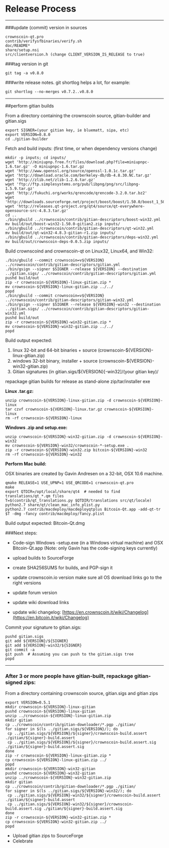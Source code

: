 Release Process
====================

* * *

###update (commit) version in sources


	crownscoin-qt.pro
	contrib/verifysfbinaries/verify.sh
	doc/README*
	share/setup.nsi
	src/clientversion.h (change CLIENT_VERSION_IS_RELEASE to true)

###tag version in git

	git tag -a v0.8.0

###write release notes. git shortlog helps a lot, for example:

	git shortlog --no-merges v0.7.2..v0.8.0

* * *

##perform gitian builds

 From a directory containing the crownscoin source, gitian-builder and gitian.sigs
  
	export SIGNER=(your gitian key, ie bluematt, sipa, etc)
	export VERSION=0.8.0
	cd ./gitian-builder

 Fetch and build inputs: (first time, or when dependency versions change)

	mkdir -p inputs; cd inputs/
	wget 'http://miniupnp.free.fr/files/download.php?file=miniupnpc-1.6.tar.gz' -O miniupnpc-1.6.tar.gz
	wget 'http://www.openssl.org/source/openssl-1.0.1c.tar.gz'
	wget 'http://download.oracle.com/berkeley-db/db-4.8.30.NC.tar.gz'
	wget 'http://zlib.net/zlib-1.2.6.tar.gz'
	wget 'ftp://ftp.simplesystems.org/pub/libpng/png/src/libpng-1.5.9.tar.gz'
	wget 'http://fukuchi.org/works/qrencode/qrencode-3.2.0.tar.bz2'
	wget 'http://downloads.sourceforge.net/project/boost/boost/1.50.0/boost_1_50_0.tar.bz2'
	wget 'http://releases.qt-project.org/qt4/source/qt-everywhere-opensource-src-4.8.3.tar.gz'
	cd ..
	./bin/gbuild ../crownscoin/contrib/gitian-descriptors/boost-win32.yml
	mv build/out/boost-win32-1.50.0-gitian2.zip inputs/
	./bin/gbuild ../crownscoin/contrib/gitian-descriptors/qt-win32.yml
	mv build/out/qt-win32-4.8.3-gitian-r1.zip inputs/
	./bin/gbuild ../crownscoin/contrib/gitian-descriptors/deps-win32.yml
	mv build/out/crownscoin-deps-0.0.5.zip inputs/

 Build crownscoind and crownscoin-qt on Linux32, Linux64, and Win32:
  
	./bin/gbuild --commit crownscoin=v${VERSION} ../crownscoin/contrib/gitian-descriptors/gitian.yml
	./bin/gsign --signer $SIGNER --release ${VERSION} --destination ../gitian.sigs/ ../crownscoin/contrib/gitian-descriptors/gitian.yml
	pushd build/out
	zip -r crownscoin-${VERSION}-linux-gitian.zip *
	mv crownscoin-${VERSION}-linux-gitian.zip ../../
	popd
	./bin/gbuild --commit crownscoin=v${VERSION} ../crownscoin/contrib/gitian-descriptors/gitian-win32.yml
	./bin/gsign --signer $SIGNER --release ${VERSION}-win32 --destination ../gitian.sigs/ ../crownscoin/contrib/gitian-descriptors/gitian-win32.yml
	pushd build/out
	zip -r crownscoin-${VERSION}-win32-gitian.zip *
	mv crownscoin-${VERSION}-win32-gitian.zip ../../
	popd

  Build output expected:

  1. linux 32-bit and 64-bit binaries + source (crownscoin-${VERSION}-linux-gitian.zip)
  2. windows 32-bit binary, installer + source (crownscoin-${VERSION}-win32-gitian.zip)
  3. Gitian signatures (in gitian.sigs/${VERSION}[-win32]/(your gitian key)/

repackage gitian builds for release as stand-alone zip/tar/installer exe

**Linux .tar.gz:**

	unzip crownscoin-${VERSION}-linux-gitian.zip -d crownscoin-${VERSION}-linux
	tar czvf crownscoin-${VERSION}-linux.tar.gz crownscoin-${VERSION}-linux
	rm -rf crownscoin-${VERSION}-linux

**Windows .zip and setup.exe:**

	unzip crownscoin-${VERSION}-win32-gitian.zip -d crownscoin-${VERSION}-win32
	mv crownscoin-${VERSION}-win32/crownscoin-*-setup.exe .
	zip -r crownscoin-${VERSION}-win32.zip bitcoin-${VERSION}-win32
	rm -rf crownscoin-${VERSION}-win32

**Perform Mac build:**

  OSX binaries are created by Gavin Andresen on a 32-bit, OSX 10.6 machine.

	qmake RELEASE=1 USE_UPNP=1 USE_QRCODE=1 crownscoin-qt.pro
	make
	export QTDIR=/opt/local/share/qt4  # needed to find translations/qt_*.qm files
	T=$(contrib/qt_translations.py $QTDIR/translations src/qt/locale)
	python2.7 share/qt/clean_mac_info_plist.py
	python2.7 contrib/macdeploy/macdeployqtplus Bitcoin-Qt.app -add-qt-tr $T -dmg -fancy contrib/macdeploy/fancy.plist

 Build output expected: Bitcoin-Qt.dmg

###Next steps:

* Code-sign Windows -setup.exe (in a Windows virtual machine) and
  OSX Bitcoin-Qt.app (Note: only Gavin has the code-signing keys currently)

* upload builds to SourceForge

* create SHA256SUMS for builds, and PGP-sign it

* update crownscoin.io version
  make sure all OS download links go to the right versions

* update forum version

* update wiki download links

* update wiki changelog: [https://en.crownscoin.it/wiki/Changelog](https://en.bitcoin.it/wiki/Changelog)

Commit your signature to gitian.sigs:

	pushd gitian.sigs
	git add ${VERSION}/${SIGNER}
	git add ${VERSION}-win32/${SIGNER}
	git commit -a
	git push  # Assuming you can push to the gitian.sigs tree
	popd

-------------------------------------------------------------------------

### After 3 or more people have gitian-built, repackage gitian-signed zips:

From a directory containing crownscoin source, gitian.sigs and gitian zips

	export VERSION=0.5.1
	mkdir crownscoin-${VERSION}-linux-gitian
	pushd crownscoin-${VERSION}-linux-gitian
	unzip ../crownscoin-${VERSION}-linux-gitian.zip
	mkdir gitian
	cp ../crownscoin/contrib/gitian-downloader/*.pgp ./gitian/
	for signer in $(ls ../gitian.sigs/${VERSION}/); do
	 cp ../gitian.sigs/${VERSION}/${signer}/crownscoin-build.assert ./gitian/${signer}-build.assert
	 cp ../gitian.sigs/${VERSION}/${signer}/crownscoin-build.assert.sig ./gitian/${signer}-build.assert.sig
	done
	zip -r crownscoin-${VERSION}-linux-gitian.zip *
	cp crownscoin-${VERSION}-linux-gitian.zip ../
	popd
	mkdir crownscoin-${VERSION}-win32-gitian
	pushd crownscoin-${VERSION}-win32-gitian
	unzip ../crownscoin-${VERSION}-win32-gitian.zip
	mkdir gitian
	cp ../crownscoin/contrib/gitian-downloader/*.pgp ./gitian/
	for signer in $(ls ../gitian.sigs/${VERSION}-win32/); do
	 cp ../gitian.sigs/${VERSION}-win32/${signer}/crownscoin-build.assert ./gitian/${signer}-build.assert
	 cp ../gitian.sigs/${VERSION}-win32/${signer}/crownscoin-build.assert.sig ./gitian/${signer}-build.assert.sig
	done
	zip -r crownscoin-${VERSION}-win32-gitian.zip *
	cp crownscoin-${VERSION}-win32-gitian.zip ../
	popd

- Upload gitian zips to SourceForge
- Celebrate 
